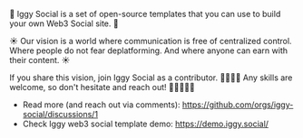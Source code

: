 🌱 Iggy Social is a set of open-source templates that you can use to build your own Web3 Social site. 🌱

☀️ Our vision is a world where communication is free of centralized control. Where people do not fear deplatforming. And where anyone can earn with their content. ☀️

If you share this vision, join Iggy Social as a contributor. 🙋‍♂️🙋‍♀️ Any skills are welcome, so don't hesitate and reach out! 👩‍💻👨🏻‍💻

- Read more (and reach out via comments): https://github.com/orgs/iggy-social/discussions/1 
- Check Iggy web3 social template demo: https://demo.iggy.social/ 

